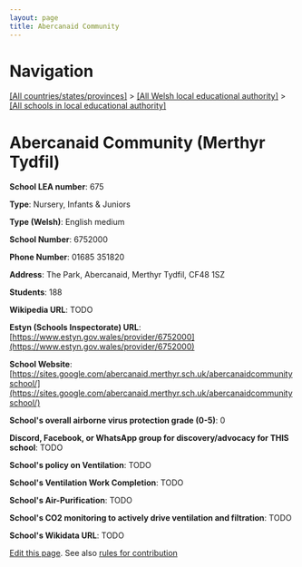 ```yaml
---
layout: page
title: Abercanaid Community
---
```

# Navigation

[[All countries/states/provinces]](../../..) > [[All Welsh local educational authority]](../..) > [[All schools in local educational authority]](..)

# Abercanaid Community (Merthyr Tydfil)

**School LEA number**: 675

**Type**: Nursery, Infants & Juniors

**Type (Welsh)**: English medium

**School Number**: 6752000

**Phone Number**: 01685 351820

**Address**: The Park, Abercanaid, Merthyr Tydfil, CF48 1SZ

**Students**: 188

**Wikipedia URL**: TODO

**Estyn (Schools Inspectorate) URL**: [https://www.estyn.gov.wales/provider/6752000](https://www.estyn.gov.wales/provider/6752000)

**School Website**: [https://sites.google.com/abercanaid.merthyr.sch.uk/abercanaidcommunityschool/](https://sites.google.com/abercanaid.merthyr.sch.uk/abercanaidcommunityschool/)

**School's overall airborne virus protection grade (0-5)**: 0

**Discord, Facebook, or WhatsApp group for discovery/advocacy for THIS school**: TODO

**School's policy on Ventilation**: TODO

**School's Ventilation Work Completion**: TODO

**School's Air-Purification**: TODO

**School's CO2 monitoring to actively drive ventilation and filtration**: TODO

**School's Wikidata URL**: TODO




[Edit this page](https://github.com/ventilate-schools/Wales/edit/prif/./Merthyr_Tydfil/Abercanaid_Community.md). See also [rules for contribution](../../../contribution-rules/)